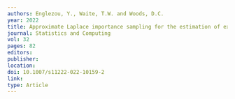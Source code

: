 ```yaml
---
authors: Englezou, Y., Waite, T.W. and Woods, D.C. 
year: 2022 
title: Approximate Laplace importance sampling for the estimation of expected Shannon information gain in high-dimensional Bayesian design for nonlinear models
journal: Statistics and Computing
vol: 32 
pages: 82
editors: 
publisher: 
location: 
doi: 10.1007/s11222-022-10159-2
link:  
type: Article 
---
```

 

